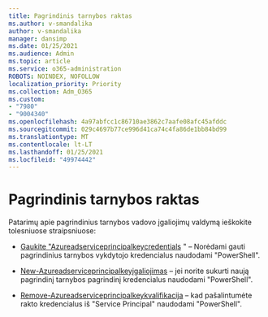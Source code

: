 ```yaml
---
title: Pagrindinis tarnybos raktas
ms.author: v-smandalika
author: v-smandalika
manager: dansimp
ms.date: 01/25/2021
ms.audience: Admin
ms.topic: article
ms.service: o365-administration
ROBOTS: NOINDEX, NOFOLLOW
localization_priority: Priority
ms.collection: Adm_O365
ms.custom:
- "7980"
- "9004340"
ms.openlocfilehash: 4a97abfcc1c86710ae3862c7aafe08afc45afddc
ms.sourcegitcommit: 029c4697b77ce996d41ca74c4fa86de1bb84bd99
ms.translationtype: MT
ms.contentlocale: lt-LT
ms.lasthandoff: 01/25/2021
ms.locfileid: "49974442"
---
```

# <a name="service-principal-key"></a>Pagrindinis tarnybos raktas

Patarimų apie pagrindinius tarnybos vadovo įgaliojimų valdymą ieškokite tolesniuose straipsniuose:

- [Gaukite "Azureadserviceprincipalkeycredentials](https://docs.microsoft.com/powershell/module/azuread/get-azureadserviceprincipalkeycredential) " – Norėdami gauti pagrindinius tarnybos vykdytojo kredencialus naudodami "PowerShell".

- [New-Azureadserviceprincipalkeyįgaliojimas](https://docs.microsoft.com/powershell/module/azuread/new-azureadserviceprincipalkeycredential) – jei norite sukurti naują pagrindinį tarnybos pagrindinį kredencialus naudodami "PowerShell".

- [Remove-Azureadserviceprincipalkeykvalifikacija](https://docs.microsoft.com/powershell/module/azuread/remove-azureadserviceprincipalkeycredential) – kad pašalintumėte rakto kredencialus iš "Service Principal" naudodami "PowerShell".

